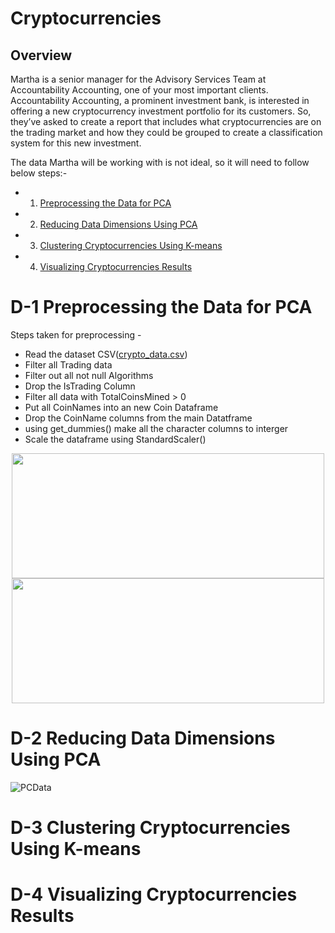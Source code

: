 # Cryptocurrencies

## Overview
Martha is a senior manager for the Advisory Services Team at Accountability Accounting, one of your most important clients. Accountability Accounting, a prominent investment bank, is interested in offering a new cryptocurrency investment portfolio for its customers. So, they’ve asked to create a report that includes what cryptocurrencies are on the trading market and how they could be grouped to create a classification system for this new investment.

The data Martha will be working with is not ideal, so it will need to follow below steps:-

* 1) [Preprocessing the Data for PCA](#D-1-Preprocessing-the-Data-for-PCA)
* 2) [Reducing Data Dimensions Using PCA](#D-2-Reducing-Data-Dimensions-Using-PCA)
* 3) [Clustering Cryptocurrencies Using K-means](#D-3-Clustering-Cryptocurrencies-Using-K-means)
* 4) [Visualizing Cryptocurrencies Results](#D-4-Visualizing-Cryptocurrencies-Results)

# D-1 Preprocessing the Data for PCA
 Steps taken for preprocessing -
 * Read the dataset CSV([crypto_data.csv](https://github.com/DeepaGheewala/Cryptocurrencies/files/8988775/crypto_data.csv))
 * Filter all Trading data
 * Filter out all not null Algorithms
 * Drop the IsTrading Column
 * Filter all data with TotalCoinsMined > 0
 * Put all CoinNames into an new Coin Dataframe
 * Drop the CoinName columns from the main Datatframe
 * using get_dummies() make all the character columns to interger
 * Scale the dataframe using StandardScaler()
 <p align="center"> <img src="https://user-images.githubusercontent.com/99355701/175863611-8e425c49-a81f-413a-9121-2eed550fbd4f.jpg"  align="center" height="200" width="500"> <img src="https://user-images.githubusercontent.com/99355701/175863433-7e0f00a3-8308-47b9-a111-ce8a16010b34.jpg"  align="center" height="200" width="500"> </p>
 



# D-2 Reducing Data Dimensions Using PCA
![PCData](https://user-images.githubusercontent.com/99355701/175863534-f7ca50be-56ce-4d25-9dde-56c28d43a479.jpg)

# D-3 Clustering Cryptocurrencies Using K-means

# D-4 Visualizing Cryptocurrencies Results
